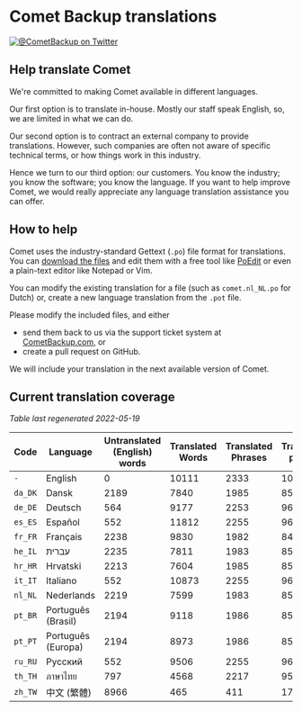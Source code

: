 # Comet Backup translations

[![@CometBackup on Twitter](https://img.shields.io/badge/twitter-%40CometBackup-blue.svg?style=flat)](https://twitter.com/CometBackup)

## Help translate Comet

We're committed to making Comet available in different languages.

Our first option is to translate in-house. Mostly our staff speak English, so, we are limited in what we can do.

Our second option is to contract an external company to provide translations. However, such companies are often not aware of specific technical terms, or how things work in this industry.

Hence we turn to our third option: our customers. You know the industry; you know the software; you know the language. If you want to help improve Comet, we would really appreciate any language translation assistance you can offer.

## How to help

Comet uses the industry-standard Gettext (`.po`) file format for translations. You can [download the files](https://github.com/CometBackup/translations/archive/master.zip) and edit them with a free tool like [PoEdit](https://poedit.net/) or even a plain-text editor like Notepad or Vim.

You can modify the existing translation for a file (such as `comet.nl_NL.po` for Dutch) or, create a new language translation from the `.pot` file.

Please modify the included files, and either 
- send them back to us via the support ticket system at [CometBackup.com](https://cometbackup.com/), or
- create a pull request on GitHub.

We will include your translation in the next available version of Comet.

## Current translation coverage

*Table last regenerated 2022-05-19*

|Code    |Language              |Untranslated (English) words |Translated Words |Translated Phrases |Translation percent
|--------|----------------------|-----------------------------|-----------------|-------------------|--------------------
|`-`     |English               |0                            |10111            |2333               |  100.00
|`da_DK` |Dansk‬                |2189                         |7840             |1985               |   85.08
|`de_DE` |Deutsch               |564                          |9177             |2253               |   96.57
|`es_ES` |Español               |552                          |11812            |2255               |   96.66
|`fr_FR` |Français              |2238                         |9830             |1982               |   84.95
|`he_IL` |עברית‬                 |2235                         |7811             |1983               |   85.00
|`hr_HR` |Hrvatski              |2213                         |7604             |1985               |   85.08
|`it_IT` |Italiano              |552                          |10873            |2255               |   96.66
|`nl_NL` |Nederlands            |2219                         |7599             |1983               |   85.00
|`pt_BR` |Português (Brasil)    |2194                         |9118             |1986               |   85.13
|`pt_PT` |Português (Europa)    |2194                         |8973             |1986               |   85.13
|`ru_RU` |Русский               |552                          |9506             |2255               |   96.66
|`th_TH` |ภาษาไทย‬              |797                          |4568             |2217               |   95.03
|`zh_TW` |中文 (繁體)               |8966                         |465              |411                |   17.62
